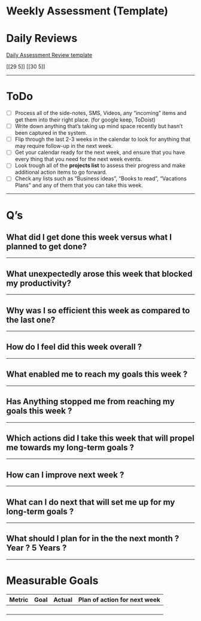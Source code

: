 # Weekly Assessment (Template)

# Daily Reviews

[Daily Assessment Review template](Weekly%20Assessment%20(Template)%206c6e736ac7784c40914dbb0a9cf0db3e/Daily%20Assessment%20Review%20template%20c0d121d802be4d559d99653a4ddd6ae2.md)

[[29 5]]
[[30 5]]

---

# ToDo

- [ ]  Process all of the side-notes, SMS, Videos, any “incoming” items and get them into their right place. (for google keep, ToDoist)
- [ ]  Write down anything that’s taking up mind space recently but hasn’t been captured in the system.
- [ ]  Flip through the last 2-3 weeks in the calendar to look for anything that may require follow-up in the next week.
- [ ]  Get your calendar ready for the next week, and ensure that you have every thing that you need for the next week events.
- [ ]  Look trough all of the **projects list** to assess their progress and make additional action items to go forward.
- [ ]  Check any lists such as “Business ideas”, “Books to read”, “Vacations Plans” and any of them that you can take this week.

---

# Q’s

## What did I get done this week versus what I planned to get done?

---

## What unexpectedly arose this week that blocked my productivity?

---

## Why was I so efficient this week as compared to the last one?

---

## How do I feel did this week overall ?

---

## What enabled me to reach my goals this week ?

---

## Has Anything stopped me from reaching my goals this week ?

---

## Which actions did I take this week that will propel me towards my long-term goals ?

---

## How can I improve next week ?

---

## What can I do next that will set me up for my long-term goals ?

---

## What should I plan for in the the next month ? Year ? 5 Years ?

---

# Measurable Goals

| Metric | Goal | Actual | Plan of action for next week |
| --- | --- | --- | --- |
|  |  |  |  |
|  |  |  |  |
|  |  |  |  |
|  |  |  |  |